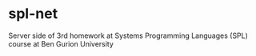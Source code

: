 # spl-net
Server side of 3rd homework at Systems Programming Languages (SPL) course at Ben Gurion University
